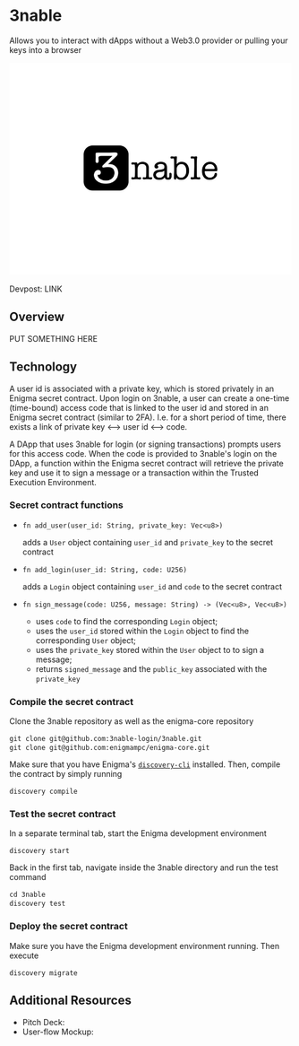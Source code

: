 # 3nable

Allows you to interact with dApps without a Web3.0 provider or pulling your keys into a browser

![3nable Logo](./additional_resources/logo.jpg)

Devpost: LINK

## Overview

PUT SOMETHING HERE

## Technology

A user id is associated with a private key, which is stored privately in an Enigma secret contract. Upon login on 3nable, a user can create a one-time (time-bound) access code that is linked to the user id and stored in an Enigma secret contract (similar to 2FA). I.e. for a short period of time, there exists a link of private key <--> user id <--> code. 

A DApp that uses 3nable for login (or signing transactions) prompts users for this access code. When the code is provided to 3nable's login on the DApp, a function within the Enigma secret contract will retrieve the private key and use it to sign a message or a transaction within the Trusted Execution Environment.

### Secret contract functions

* `fn add_user(user_id: String, private_key: Vec<u8>)`

  adds a `User` object containing `user_id` and `private_key` to the secret contract

* `fn add_login(user_id: String, code: U256)`

  adds a `Login` object containing `user_id` and `code` to the secret contract
    
* `fn sign_message(code: U256, message: String) -> (Vec<u8>, Vec<u8>)`

  * uses `code` to find the corresponding `Login` object;
  * uses the `user_id` stored within the `Login` object to find the corresponding `User` object;
  * uses the `private_key` stored within the `User` object to to sign a message;
  * returns `signed_message` and the `public_key` associated with the `private_key`

### Compile the secret contract

Clone the 3nable repository as well as the enigma-core repository
```
git clone git@github.com:3nable-login/3nable.git
git clone git@github.com:enigmampc/enigma-core.git
```

Make sure that you have Enigma's [`discovery-cli`](https://github.com/enigmampc/discovery-cli) installed. Then, compile the contract by simply running
```
discovery compile
```

### Test the secret contract

In a separate terminal tab, start the Enigma development environment
```
discovery start
```
Back in the first tab, navigate inside the 3nable directory and run the test command
```
cd 3nable
discovery test
```

### Deploy the secret contract

Make sure you have the Enigma development environment running. Then execute
```
discovery migrate
```

## Additional Resources

* Pitch Deck:
* User-flow Mockup: 